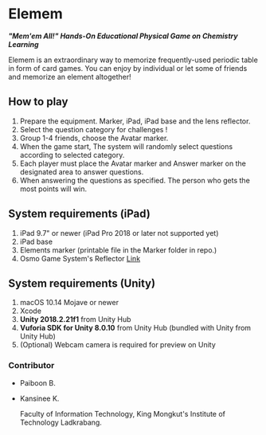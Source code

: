 # Elemem

***"Mem'em All!" 
Hands-On Educational Physical Game on Chemistry Learning***

Elemem is an extraordinary way to memorize frequently-used periodic table in form of card games. You can enjoy by individual or let some of friends and memorize an element altogether!

## How to play
 1. Prepare the equipment. Marker, iPad, iPad base and the lens reflector.
 2. Select the question category for challenges !
 3. Group 1-4 friends, choose the Avatar marker.
 4. When the game start, The system will randomly select questions according to selected category.
 5. Each player must place the Avatar marker and Answer marker on the designated area to answer questions.
 6. When answering the questions as specified. The person who gets the most points will win.

## System requirements (iPad)
 1. iPad 9.7" or newer (iPad Pro 2018 or later not supported yet)
 2. iPad base
 3. Elements marker (printable file in the Marker folder in repo.)
 4. Osmo Game System's Reflector [Link](https://www.playosmo.com/en/shopping)
 
 ## System requirements (Unity)
 1. macOS 10.14 Mojave or newer
 2. Xcode
 3. **Unity 2018.2.21f1** from Unity Hub
 4. **Vuforia SDK for Unity 8.0.10** from Unity Hub (bundled with Unity from Unity Hub)
 5. (Optional) Webcam camera is required for preview on Unity

### Contributor
- Paiboon B.
- Kansinee K.

    Faculty of Information Technology, King Mongkut's Institute of Technology Ladkrabang.
